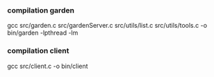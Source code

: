 ### compilation garden 

gcc src/garden.c src/gardenServer.c src/utils/list.c src/utils/tools.c -o bin/garden -lpthread -lm

### compilation client

gcc src/client.c -o bin/client
